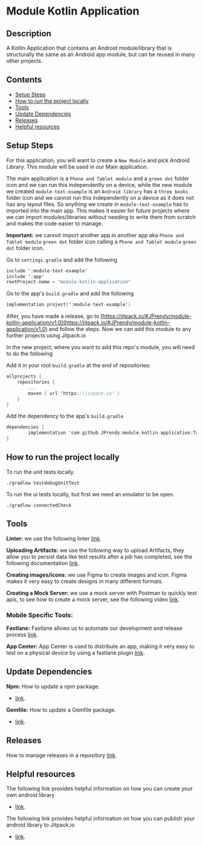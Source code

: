# Module Kotlin Application

## Description

A Kotlin Application that contains an Android module/library that is structurally the same as an Android app module, but can be reused in many other projects. 

## Contents

- [Setup Steps](#setup-steps)
- [How to run the project locally](#how-to-run-the-project-locally)
- [Tools](#tools)
- [Update Dependencies](#update-dependencies)
- [Releases](#releases)
- [Helpful resources](#helpful-resources)

## Setup Steps

For this application, you will want to create a `New Module` and pick Android Library. This module will be used in our Main application.

The main application is a `Phone and Tablet module` and a `green dot` folder icon and we can run this independently on a device, while the new module we created `module-text-example` is an `Android library` has a `three books` folder icon and we cannot run this independently on a device as it does not has any layout files. So anything we create in `module-text-example` has to imported into the main app. This makes it easier for future projects where we can import modules/libraries without needing to write them from scratch and makes the code easier to manage.

**Important:** we cannot import another app in another app aka `Phone and Tablet module` `green dot` folder icon calling a `Phone and Tablet module` `green dot` folder icon.

Go to `settings.gradle` and add the following 

```kotlin
include ':module-text-example'
include ':app'
rootProject.name = "module-kotlin-application"
```

Go to the app's `build.gradle` and add the following 


```kotlin
implementation project(':module-text-example')
```

After, you have made a release, go to [https://jitpack.io/#JPrendy/module-kotlin-application/v1.0](https://jitpack.io/#JPrendy/module-kotlin-application/v1.0) and follow the steps.
Now we can add this module to any further projects using Jitpack.io

In the new project, where you want to add this repo's module, you will need to do the following

Add it in your root `build.gradle` at the end of repositories:

```kotlin
allprojects {
    repositories {
        ...
        maven { url 'https://jitpack.io' }
    }
}
```

Add the dependency to the app's `build.gradle`

```kotlin
dependencies {
        implementation 'com.github.JPrendy:module-kotlin-application:Tag'
}
```

## How to run the project locally

To run the unit tests locally.

```
./gradlew testdebugUnitTest
```

To run the ui tests locally, but first we need an emulator to be open.

```
./gradlew connectedCheck
```

## Tools

**Linter:** we use the following linter [link](https://github.com/github/super-linter).

**Uploading Artifacts:**  we use the following way to upload Artifacts, they allow you to persist data like test results after a job has completed, see the following documentation [link](https://docs.github.com/en/actions/configuring-and-managing-workflows/persisting-workflow-data-using-artifacts).

**Creating images/icons:** we use Figma to create images and icon. Figma makes it very easy to create designs in many different formats.

**Creating a Mock Server:** we use a mock server with Postman to quickly test apis, to see how to create a mock server, see the following video [link](https://www.youtube.com/watch?v=rJY8uUH2TIk). 

### Mobile Specific Tools:
 
**Fastlane:** Fastlane allows us to automate our development and release process [link](https://docs.fastlane.tools/).

**App Center:** App Center is used to distribute an app, making it very easy to test on a physical device by using a fastlane plugin [link](https://github.com/microsoft/fastlane-plugin-appcenter).

## Update Dependencies

**Npm:** How to update a npm package.
- [link](https://docs.npmjs.com/cli/update).

**Gemfile:** How to update a Gemfile package.
- [link](https://bundler.io/man/bundle-update.1.html#UPDATING-A-LIST-OF-GEMS).

## Releases

How to manage releases in a repository [link](https://help.github.com/en/github/administering-a-repository/managing-releases-in-a-repository). 

## Helpful resources

The following link provides helpful information on how you can create your own android library
- [link](https://www.raywenderlich.com/52-building-an-android-library-tutorial).

The following link provides helpful information on how you can publish your android library to Jitpack.io
- [link](https://medium.com/@anujguptawork/how-to-create-your-own-android-library-and-publish-it-750e0f7481bf).